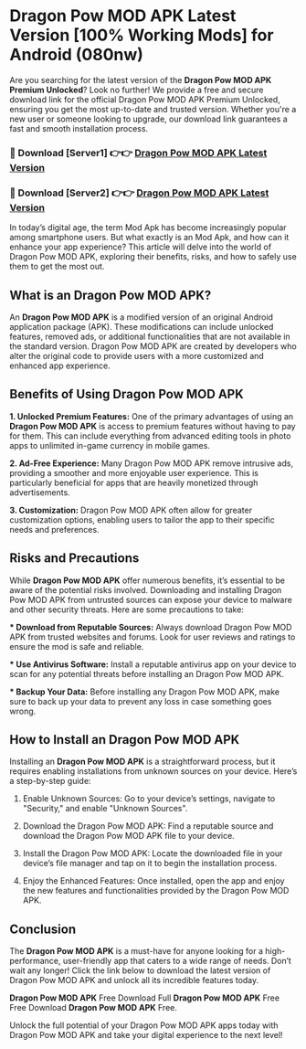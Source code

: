 # Dragon Pow MOD APK Latest Version [100% Working Mods] for Android (080nw)

Are you searching for the latest version of the <strong>Dragon Pow MOD APK Premium Unlocked</strong>? Look no further! We provide a free and secure download link for the official Dragon Pow MOD APK Premium Unlocked, ensuring you get the most up-to-date and trusted version. Whether you're a new user or someone looking to upgrade, our download link guarantees a fast and smooth installation process.


<h3>🔴 Download [Server1] 👉👉 <a href="https://getmodsapk.pages.dev?q=Dragon+Pow+MOD+APK&ref=4R3">Dragon Pow MOD APK Latest Version</a></h3>

<h3>🔴 Download [Server2] 👉👉 <a href="https://getmodsapk.pages.dev?q=Dragon+Pow+MOD+APK&ref=4R3">Dragon Pow MOD APK Latest Version</a></h3>


In today’s digital age, the term Mod Apk has become increasingly popular among smartphone users. But what exactly is an Mod Apk, and how can it enhance your app experience? This article will delve into the world of Dragon Pow MOD APK, exploring their benefits, risks, and how to safely use them to get the most out.


<h2>What is an Dragon Pow MOD APK?</h2>

An <strong>Dragon Pow MOD APK</strong> is a modified version of an original Android application package (APK). These modifications can include unlocked features, removed ads, or additional functionalities that are not available in the standard version. Dragon Pow MOD APK are created by developers who alter the original code to provide users with a more customized and enhanced app experience.


<h2>Benefits of Using Dragon Pow MOD APK</h2>

<strong> 1. Unlocked Premium Features:</strong> One of the primary advantages of using an <strong>Dragon Pow MOD APK</strong> is access to premium features without having to pay for them. This can include everything from advanced editing tools in photo apps to unlimited in-game currency in mobile games.

<strong> 2. Ad-Free Experience:</strong> Many Dragon Pow MOD APK remove intrusive ads, providing a smoother and more enjoyable user experience. This is particularly beneficial for apps that are heavily monetized through advertisements.

<strong> 3. Customization:</strong> Dragon Pow MOD APK often allow for greater customization options, enabling users to tailor the app to their specific needs and preferences.


<h2>Risks and Precautions</h2>

While <strong>Dragon Pow MOD APK</strong> offer numerous benefits, it’s essential to be aware of the potential risks involved. Downloading and installing Dragon Pow MOD APK from untrusted sources can expose your device to malware and other security threats. Here are some precautions to take:

<strong> * Download from Reputable Sources:</strong> Always download Dragon Pow MOD APK from trusted websites and forums. Look for user reviews and ratings to ensure the mod is safe and reliable.

<strong> * Use Antivirus Software:</strong> Install a reputable antivirus app on your device to scan for any potential threats before installing an Dragon Pow MOD APK.

<strong> * Backup Your Data:</strong> Before installing any Dragon Pow MOD APK, make sure to back up your data to prevent any loss in case something goes wrong.


<h2>How to Install an Dragon Pow MOD APK</h2>

Installing an <strong>Dragon Pow MOD APK</strong> is a straightforward process, but it requires enabling installations from unknown sources on your device. Here’s a step-by-step guide:

 1. Enable Unknown Sources: Go to your device’s settings, navigate to "Security," and enable "Unknown Sources".

 2. Download the Dragon Pow MOD APK: Find a reputable source and download the Dragon Pow MOD APK file to your device.

 3. Install the Dragon Pow MOD APK: Locate the downloaded file in your device’s file manager and tap on it to begin the installation process.

 4. Enjoy the Enhanced Features: Once installed, open the app and enjoy the new features and functionalities provided by the Dragon Pow MOD APK.


<h2><strong>Conclusion</strong></h2>

The <strong>Dragon Pow MOD APK</strong> is a must-have for anyone looking for a high-performance, user-friendly app that caters to a wide range of needs. Don’t wait any longer! Click the link below to download the latest version of Dragon Pow MOD APK and unlock all its incredible features today.

<strong>Dragon Pow MOD APK</strong> Free Download Full <strong>Dragon Pow MOD APK</strong> Free Free Download <strong>Dragon Pow MOD APK</strong> Free.

Unlock the full potential of your Dragon Pow MOD APK apps today with Dragon Pow MOD APK and take your digital experience to the next level!